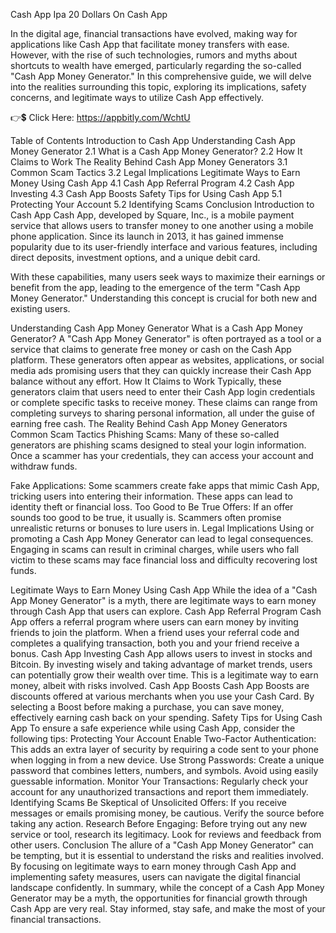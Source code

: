 Cash App Ipa 20 Dollars On Cash App

In the digital age, financial transactions have evolved, making way for applications like Cash App that facilitate money transfers with ease. However, with the rise of such technologies, rumors and myths about shortcuts to wealth have emerged, particularly regarding the so-called "Cash App Money Generator." In this comprehensive guide, we will delve into the realities surrounding this topic, exploring its implications, safety concerns, and legitimate ways to utilize Cash App effectively.

👉💲 Click Here: https://appbitly.com/WchtU

Table of Contents
Introduction to Cash App
Understanding Cash App Money Generator
2.1 What is a Cash App Money Generator?
2.2 How It Claims to Work
The Reality Behind Cash App Money Generators
3.1 Common Scam Tactics
3.2 Legal Implications
Legitimate Ways to Earn Money Using Cash App
4.1 Cash App Referral Program
4.2 Cash App Investing
4.3 Cash App Boosts
Safety Tips for Using Cash App
5.1 Protecting Your Account
5.2 Identifying Scams
Conclusion
Introduction to Cash App
Cash App, developed by Square, Inc., is a mobile payment service that allows users to transfer money to one another using a mobile phone application. Since its launch in 2013, it has gained immense popularity due to its user-friendly interface and various features, including direct deposits, investment options, and a unique debit card.

With these capabilities, many users seek ways to maximize their earnings or benefit from the app, leading to the emergence of the term "Cash App Money Generator." Understanding this concept is crucial for both new and existing users.

Understanding Cash App Money Generator
What is a Cash App Money Generator?
A "Cash App Money Generator" is often portrayed as a tool or a service that claims to generate free money or cash on the Cash App platform. These generators often appear as websites, applications, or social media ads promising users that they can quickly increase their Cash App balance without any effort.
How It Claims to Work
Typically, these generators claim that users need to enter their Cash App login credentials or complete specific tasks to receive money. These claims can range from completing surveys to sharing personal information, all under the guise of earning free cash.
The Reality Behind Cash App Money Generators
Common Scam Tactics
Phishing Scams: Many of these so-called generators are phishing scams designed to steal your login information. Once a scammer has your credentials, they can access your account and withdraw funds.

Fake Applications: Some scammers create fake apps that mimic Cash App, tricking users into entering their information. These apps can lead to identity theft or financial loss.
Too Good to Be True Offers: If an offer sounds too good to be true, it usually is. Scammers often promise unrealistic returns or bonuses to lure users in.
Legal Implications
Using or promoting a Cash App Money Generator can lead to legal consequences. Engaging in scams can result in criminal charges, while users who fall victim to these scams may face financial loss and difficulty recovering lost funds.

Legitimate Ways to Earn Money Using Cash App
While the idea of a "Cash App Money Generator" is a myth, there are legitimate ways to earn money through Cash App that users can explore.
Cash App Referral Program
Cash App offers a referral program where users can earn money by inviting friends to join the platform. When a friend uses your referral code and completes a qualifying transaction, both you and your friend receive a bonus.
Cash App Investing
Cash App allows users to invest in stocks and Bitcoin. By investing wisely and taking advantage of market trends, users can potentially grow their wealth over time. This is a legitimate way to earn money, albeit with risks involved.
Cash App Boosts
Cash App Boosts are discounts offered at various merchants when you use your Cash Card. By selecting a Boost before making a purchase, you can save money, effectively earning cash back on your spending.
Safety Tips for Using Cash App
To ensure a safe experience while using Cash App, consider the following tips:
Protecting Your Account
Enable Two-Factor Authentication: This adds an extra layer of security by requiring a code sent to your phone when logging in from a new device.
Use Strong Passwords: Create a unique password that combines letters, numbers, and symbols. Avoid using easily guessable information.
Monitor Your Transactions: Regularly check your account for any unauthorized transactions and report them immediately.
Identifying Scams
Be Skeptical of Unsolicited Offers: If you receive messages or emails promising money, be cautious. Verify the source before taking any action.
Research Before Engaging: Before trying out any new service or tool, research its legitimacy. Look for reviews and feedback from other users.
Conclusion
The allure of a "Cash App Money Generator" can be tempting, but it is essential to understand the risks and realities involved. By focusing on legitimate ways to earn money through Cash App and implementing safety measures, users can navigate the digital financial landscape confidently.
In summary, while the concept of a Cash App Money Generator may be a myth, the opportunities for financial growth through Cash App are very real. Stay informed, stay safe, and make the most of your financial transactions.
